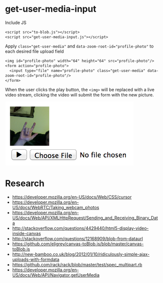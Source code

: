 # get-user-media-input

Include JS

    <script src="to-blob.js"></script>
    <script src="get-user-media-input.js"></script>

Apply `class="get-user-media"` and `data-zoom-root-id="profile-photo"` to each desired file upload field

    <img id="profile-photo" width="64" height="64" src="profile-photo"/>
    <form action="profile-photo">
      <input type="file" name="profile-photo" class="get-user-media" data-zoom-root-id="profile-photo"/>
    </form>

When the user clicks the play button, the `<img>` will be replaced with a live video stream, clicking the video will submit the form with the new picture.

![image](screenshot.png)

# Research

* https://developer.mozilla.org/en-US/docs/Web/CSS/cursor
* https://developer.mozilla.org/en-US/docs/WebRTC/Taking_webcam_photos
* https://developer.mozilla.org/en-US/docs/Web/API/XMLHttpRequest/Sending_and_Receiving_Binary_Data
* http://stackoverflow.com/questions/4429440/html5-display-video-inside-canvas
* http://stackoverflow.com/questions/12168909/blob-from-dataurl
* https://github.com/eligrey/canvas-toBlob.js/blob/master/canvas-toBlob.js
* http://new-bamboo.co.uk/blog/2012/01/10/ridiculously-simple-ajax-uploads-with-formdata
* https://github.com/rack/rack/blob/master/test/spec_multipart.rb
* https://developer.mozilla.org/en-US/docs/Web/API/Navigator.getUserMedia
